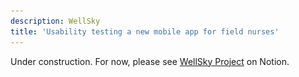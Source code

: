 ```yaml
---
description: WellSky
title: 'Usability testing a new mobile app for field nurses'
---
```


Under construction. For now, please see [WellSky Project](https://timoprice.notion.site/Testing-a-mobile-nursing-app-s-usability-da703d91c8e84e489480b37494d7e073) on Notion.

<!--
# Synopsis

Usability testing SaaS software differs greatly from e-commerce sites. It doesn't involve optimizing content or button placement.

Usability testing medical software is another beast altogether. I liken it to usability testing Excel—there are a million and one jobs a user can do and even more workflows. And the users are also myriad.

Part of the UX research team's mandate is to guide the product and engineering teams on how to become more lean.

This means making smaller bets—2–4 week build-test-learn cycles instead of 6–12 month bets. Cutting down such a massive product into testable chunks required constant cooperation with product and engineering teammates to find the most valuable pieces to tackle testing and innovating first. This project involved testing one of these chunks.

The mobile UI we tested was a 

- coded prototype of a mobile application
- for on-the-road hospice nurses who are often in remote areas
- and thus have unreliable internet connections.

The app thus needed to have both online and offline functions.

![Test in progress](./test-3up.png)


## Goal

Identifiy workflows that participants were able to navigate successfully and those that they weren't.


## Method

In-lab, semi-structured workflow usability test. NB: This was the inaugural study in the company's UX lab that my manager and I designed and had built.

## Tasks

The team wanted to test the participants' ability of participants to 

- log in
- navigate between areas
- view their daily schedule
- view patient records
- create & edit their appointments
- update the patient health record
- track time and mileage


# Conclusion

![Conclusion](./recommendations.png)


## Business Impact

Moving the product from an aged desktop application to a mobile app both keeps a key client and opens up the market for other multi-million dollar deals.

**Increase customer revenue**
The mobile application reduces the time nurses spend in the patient's driveway writing up medical notes and typing these up after-hours at home. This frees them up to schedule an additional patient every day. This increases the overall revenue of the client health agency's business, as well as giving the nurses their evenings back.

**Decrease operational costs**
The mobile app automatically tracks the nurses' travel time and distance, reporting it back to an automated system that connects to the health agency's billing system. This decreases the need for back-office staff to enter the data manually.

**Increase revenue from new business**
The mobile platform enables WellSky to extend into the total addressable home healthcare market (TAM), which is worth ~$5B.

**Increase revenue from existing business**
The mobile platform enabled the company to upsell to our current client. The deal based in part on this study was worth ~$5M. 

**Improved brand equity**
Involving the client in the design process through lab usability testing both impressed them and enhanced their commitment to maintain a relationship with us.


## Details

This was the first usability test (remote or live) that developers were involved with. It went over extremely well and created a landslide of excitement and desire amongst other teams. 

This was in great part due to the fact that the insights gleaned from their involvement allowed them to increase their velocity and deliver **2-months of work in 2 weeks**.

Identifying usability issues early in the development lifecycle ensured that the product was the *right thing* to build.

This also saved on potential rework and the costs associated with it.

Finally, since the product and dev team had spent nearly six months going back and forth on what would be useful and usable to the client, the fact that this test fast-tracked the rest of the project into 2 weeks meant both saved costs and served as an example of what UX principles and processes can do for the rest of the company's product initiatives.

Task errors
![Task errors](./errors.png)

Success metrics
![Success metrics](./success.png)

Usability metrics
![Usability metrics](./sus.png)

Satisfaction metrics
![Product NPS](./pnps.png)

[Full report](https://drive.google.com/file/d/186dzmp_MfC5IAkqYacJigjxm0HBLxoO3/preview)

